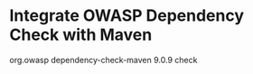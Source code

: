 # Integrate OWASP Dependency Check with Maven

<plugin>
	<groupId>org.owasp</groupId>
	<artifactId>dependency-check-maven</artifactId>
	<version>9.0.9</version>
	<executions>
		<execution>
			<goals>
				<goal>check</goal>
			</goals>
		</execution>
	</executions>
</plugin>
